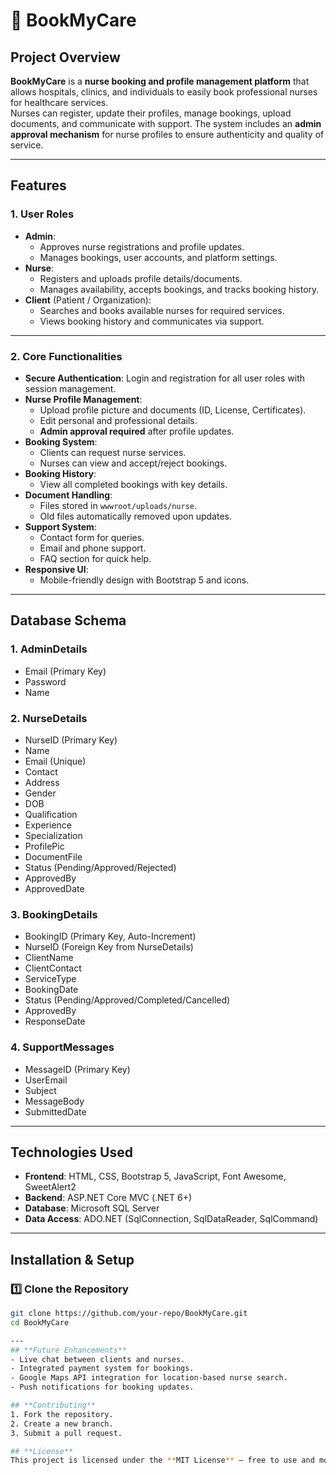 # 🏥 BookMyCare

## Project Overview
**BookMyCare** is a **nurse booking and profile management platform** that allows hospitals, clinics, and individuals to easily book professional nurses for healthcare services.  
Nurses can register, update their profiles, manage bookings, upload documents, and communicate with support. The system includes an **admin approval mechanism** for nurse profiles to ensure authenticity and quality of service.

---

## Features

### 1. **User Roles**
- **Admin**:  
  - Approves nurse registrations and profile updates.  
  - Manages bookings, user accounts, and platform settings.
- **Nurse**:  
  - Registers and uploads profile details/documents.  
  - Manages availability, accepts bookings, and tracks booking history.
- **Client** (Patient / Organization):  
  - Searches and books available nurses for required services.  
  - Views booking history and communicates via support.

---

### 2. **Core Functionalities**
- **Secure Authentication**: Login and registration for all user roles with session management.
- **Nurse Profile Management**:  
  - Upload profile picture and documents (ID, License, Certificates).  
  - Edit personal and professional details.  
  - **Admin approval required** after profile updates.
- **Booking System**:  
  - Clients can request nurse services.  
  - Nurses can view and accept/reject bookings.
- **Booking History**:  
  - View all completed bookings with key details.
- **Document Handling**:  
  - Files stored in `wwwroot/uploads/nurse`.  
  - Old files automatically removed upon updates.
- **Support System**:  
  - Contact form for queries.  
  - Email and phone support.  
  - FAQ section for quick help.
- **Responsive UI**:  
  - Mobile-friendly design with Bootstrap 5 and icons.

---

## Database Schema

### 1. **AdminDetails**
- Email (Primary Key)  
- Password  
- Name  

### 2. **NurseDetails**
- NurseID (Primary Key)  
- Name  
- Email (Unique)  
- Contact  
- Address  
- Gender  
- DOB  
- Qualification  
- Experience  
- Specialization  
- ProfilePic  
- DocumentFile  
- Status (Pending/Approved/Rejected)  
- ApprovedBy  
- ApprovedDate  

### 3. **BookingDetails**
- BookingID (Primary Key, Auto-Increment)  
- NurseID (Foreign Key from NurseDetails)  
- ClientName  
- ClientContact  
- ServiceType  
- BookingDate  
- Status (Pending/Approved/Completed/Cancelled)  
- ApprovedBy  
- ResponseDate  

### 4. **SupportMessages**
- MessageID (Primary Key)  
- UserEmail  
- Subject  
- MessageBody  
- SubmittedDate  

---

## Technologies Used
- **Frontend**: HTML, CSS, Bootstrap 5, JavaScript, Font Awesome, SweetAlert2  
- **Backend**: ASP.NET Core MVC (.NET 6+)  
- **Database**: Microsoft SQL Server  
- **Data Access**: ADO.NET (SqlConnection, SqlDataReader, SqlCommand)  

---

## Installation & Setup

### 1️⃣ Clone the Repository
```bash
git clone https://github.com/your-repo/BookMyCare.git
cd BookMyCare

---
## **Future Enhancements**
- Live chat between clients and nurses.  
- Integrated payment system for bookings.  
- Google Maps API integration for location-based nurse search.  
- Push notifications for booking updates.  

## **Contributing**
1. Fork the repository.  
2. Create a new branch.  
3. Submit a pull request.  

## **License**
This project is licensed under the **MIT License** – free to use and modify.  


